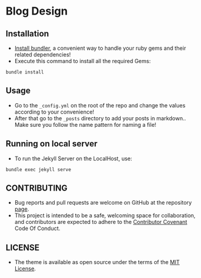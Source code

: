 # Blog Design

## Installation
* [Install bundler](http://bundler.io/), a convenient way to handle your ruby gems and their related dependencies!  
* Execute this command to install all the required Gems:
```
bundle install
```

## Usage
* Go to the `_config.yml` on the root of the repo and change the values according to your convenience!
* After that go to the `_posts` directory to add your posts in markdown.. Make sure you follow the name pattern for naming a file!

## Running on local server
* To run the Jekyll Server on the LocalHost, use:
```
bundle exec jekyll serve
```

## CONTRIBUTING
* Bug reports and pull requests are welcome on GitHub at the repository [page](https://github.com/salman-bhai/Old-Blog). 
* This project is intended to be a safe, welcoming space for collaboration, and contributors are expected to adhere to the [Contributor Covenant](http://contributor-covenant.org) Code Of Conduct.

## LICENSE
* The theme is available as open source under the terms of the [MIT License](LICENSE.md).

